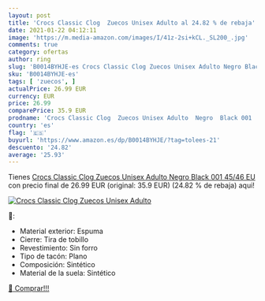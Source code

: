 ```yaml
---
layout: post
title: 'Crocs Classic Clog  Zuecos Unisex Adulto al 24.82 % de rebaja'
date: 2021-01-22 04:12:11
image: 'https://m.media-amazon.com/images/I/41z-2si+kCL._SL200_.jpg'
comments: true
category: ofertas
author: ring
slug: 'B0014BYHJE-es Crocs Classic Clog Zuecos Unisex Adulto Negro Black 001...'
sku: 'B0014BYHJE-es'
tags: [ 'zuecos', ]
actualPrice: 26.99 EUR
currency: EUR
price: 26.99
comparePrice: 35.9 EUR
prodname: 'Crocs Classic Clog  Zuecos Unisex Adulto  Negro  Black 001   45/46 EU'
country: 'es'
flag: '🇪🇸'
buyurl: 'https://www.amazon.es/dp/B0014BYHJE/?tag=tolees-21'
descuento: '24.82'
average: '25.93'
---
```


Tienes [Crocs Classic Clog  Zuecos Unisex Adulto  Negro  Black 001   45/46 EU](https://www.amazon.es/dp/B0014BYHJE/?tag=tolees-21) con precio final de  26.99 EUR (original: 35.9 EUR) (24.82 %  de rebaja) aqui!

[![Crocs Classic Clog  Zuecos Unisex Adulto](https://m.media-amazon.com/images/I/41z-2si+kCL._SL200_.jpg)](https://www.amazon.es/dp/B0014BYHJE/?tag=tolees-21)

🔎:

- Material exterior: Espuma
- Cierre: Tira de tobillo
- Revestimiento: Sin forro
- Tipo de tacón: Plano
- Composición: Sintético
- Material de la suela: Sintético

[🛒 Comprar!!!](https://www.amazon.es/dp/B0014BYHJE/?tag=tolees-21)
